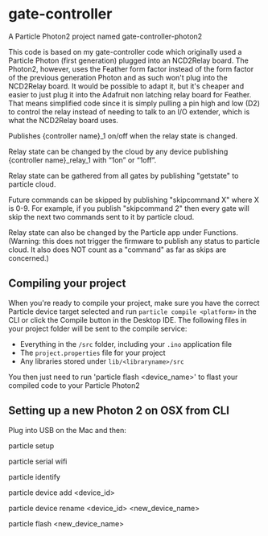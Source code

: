 # gate-controller

A Particle Photon2 project named gate-controller-photon2

This code is based on my gate-controller code which originally used a Particle Photon (first generation) plugged into an NCD2Relay board. The Photon2, however, uses the Feather form factor instead of the form factor of the previous generation Photon and as such won't plug into the NCD2Relay board. It would be possible to adapt it, but it's cheaper and easier to just plug it into the Adafruit non latching relay board for Feather. That means simplified code since it is simply pulling a pin high and low (D2) to control the relay instead of needing to talk to an I/O extender, which is what the NCD2Relay board uses.

Publishes {controller name}_1 on/off when the relay state is changed.

Relay state can be changed by the cloud by any device publishing {controller name}_relay_1 with “1on” or “1off”.

Relay state can be gathered from all gates by publishing "getstate" to particle cloud.

Future commands can be skipped by publishing "skipcommand X" where X is 0-9. For example, if you publish "skipcommand 2" then every gate will skip the next two commands sent to it by particle cloud.

Relay state can also be changed by the Particle app under Functions. (Warning: this does not trigger the firmware to publish any status to particle cloud. It also does NOT count as a "command" as far as skips are concerned.)


## Compiling your project

When you're ready to compile your project, make sure you have the correct Particle device target selected and run `particle compile <platform>` in the CLI or click the Compile button in the Desktop IDE. The following files in your project folder will be sent to the compile service:

- Everything in the `/src` folder, including your `.ino` application file
- The `project.properties` file for your project
- Any libraries stored under `lib/<libraryname>/src`

You then just need to run 'particle flash <device_name>' to flast your compiled code to your Particle Photon2

## Setting up a new Photon 2 on OSX from CLI

Plug into USB on the Mac and then:

particle setup

particle serial wifi

particle identify

particle device add <device_id>

particle device rename <device_id> <new_device_name>

particle flash <new_device_name>

